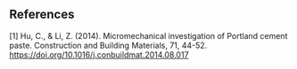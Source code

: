 ## References 

[1] Hu, C., & Li, Z. (2014). Micromechanical investigation of Portland cement paste. Construction and Building Materials, 71, 44-52. https://doi.org/10.1016/j.conbuildmat.2014.08.017
